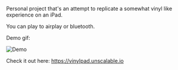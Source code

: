 Personal project that's an attempt to replicate a somewhat vinyl like experience on an iPad.

You can play to airplay or bluetooth.

Demo gif:

![Demo](https://vinylpad.unscalable.io/img/demo.gif)

Check it out here: https://vinylpad.unscalable.io
